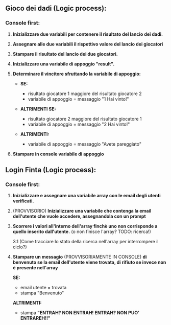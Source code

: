 ## Gioco dei dadi (Logic process):
### Console first:
1. **Inizializzare due variabili per contenere il risultato del lancio dei dadi.**

1. **Assegnare alle due variabili il rispettivo valore del lancio dei giocatori**

1. **Stampare il risultato del lancio dei due giocatori.**

1. **Inizializzare una variabile di appoggio "result".**

1. **Determinare il vincitore sfruttando la variabile di appoggio:**

    - **SE:**
        - risultato giocatore 1 maggiore del risultato giocatore 2
        - variabile di appoggio = messaggio "1 Hai vinto!"
    
    - **ALTRIMENTI SE:**
        - risultato giocatore 2 maggiore del risultato giocatore 1
        - variabile di appoggio = messaggio "2 Hai vinto!"
    
    - **ALTRIMENTI:**
        - variabile di appoggio = messaggio "Avete pareggiato"

1. **Stampare in console variabile di appoggio**

## Login Finta (Logic process):
### Console first:

1. **Inizializzare e assegnare una variabile array con le email degli utenti verificati.**

1. (PROVVISORIO) **Inizializzare una variabile che contenga la email dell'utente che vuole accedere, assegnandola con un prompt**

1. **Scorrere i valori all'interno dell'array finchè uno non corrisponde a quello inserito dall'utente.** (o non finisce l'array? TODO: ricerca!)

    3.1 (Come tracciare lo stato della ricerca nell'array per interrompere il ciclo?)

1. **Stampare un messagio** (PROVVISORIAMENTE IN CONSOLE) **di benvenuto se la email dell'utente viene trovata, di rifiuto se invece non è presente nell'array**

    **SE:**
    - email utente = trovata
    - stampa "Benvenuto"

    **ALTRIMENTI:**
    - stampa **"ENTRAH? NON ENTRAH! ENTRAH? NON PUO' ENTRAREH!!"**

        
